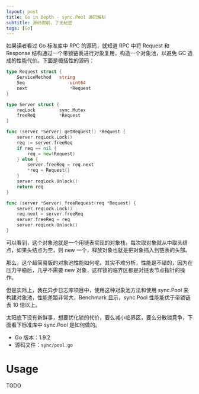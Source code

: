 ```yaml
---
layout: post
title: Go in Depth - sync.Pool 源码解析
subtitle: 源码面前，了无秘密
tags: [Go]
---
```


如果读者看过 Go 标准库中 RPC 的源码，就知道 RPC 中将 Request 和 Response 结构通过一个带锁链表进行对象复用，构造一个对象池，以避免 GC 造成的性能代价。下面是概括性的源码：

```go
type Request struct {
	ServiceMethod 	string
	Seq 				uint64
	next 				*Request
}

type Server struct {
	reqLock 		sync.Mutex
	freeReq 		*Request
}

func (server *Server) getRequest() *Request {
	server.reqLock.Lock()
	req := server.freeReq
	if req == nil {
		req = new(Request)
	} else {
		server.freeReq = req.next
		*req = Request{}
	}
	server.reqLock.Unlock()
	return req
}

func (server *Server) freeRequest(req *Request) {
	server.reqLock.Lock()
	req.next = server.freeReq
	server.freeReq = req
	server.reqLock.Unlock()
}
```
可以看到，这个对象池就是一个用链表实现的对象栈，每次取对象就从中取头结点，如果头结点为空，则 new 一个，释放对象也就是把对象插入到链表的头部。

那么，这个超简易版的对象池性能如何呢，其实不难分析，性能是不错的，因为在压力平稳后，几乎不需要 new 对象，这样锁的临界区都是对链表节点指针的操作。

但是实际上，我在异步日志库项目中，使用这种对象池方法和使用 sync.Pool 来构建对象池，性能差距非常大，Benchmark 显示，sync.Pool 性能能优于带锁链表 10 倍以上。

太阳底下没有新鲜事，想要优化锁的代价，要么减小临界区，要么分散锁竞争，下面看下标准库中 sync.Pool 是如何做的。

- Go 版本：1.9.2
- 源码文件：`sync/pool.go`

# Usage

TODO

